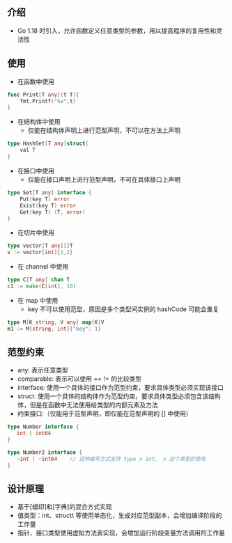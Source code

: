## 介绍
- Go 1.18 时引入，允许函数定义任意类型的参数，用以提高程序的复用性和灵活性

## 使用
- 在函数中使用
```go
func Print[T any](t T){
    fmt.Printf("%v",t)
}
```

- 在结构体中使用
  - 仅能在结构体声明上进行范型声明，不可以在方法上声明
```go
type HashSet[T any]struct{
    val T
}
```

- 在接口中使用
  - 仅能在接口声明上进行范型声明，不可在具体接口上声明
```go
type Set[T any] interface {
	Put(key T) error
	Exist(key T) error
	Get(key T) (T, error)
}
```

- 在切片中使用
```go
type vector[T any][]T
v := vector[int]{1,2}
```

- 在 channel 中使用
```go
type C[T any] chan T
c1 := make(C[int], 10)
```

- 在 map 中使用
  - key 不可以使用范型，原因是多个类型间实例的 hashCode 可能会重复
```go
type M[K string, V any] map[K]V
m1 := M[string, int]{"key": 1}
```

## 范型约束
- any: 表示任意类型
- comparable: 表示可以使用 == != 的比较类型
- interface: 使用一个具体的接口作为范型约束，要求具体类型必须实现该接口
- struct: 使用一个具体的结构体作为范型约束，要求具体类型必须包含该结构体，但是在函数中无法使用给类型的内部元素及方法
- 约束接口:（仅能用于范型声明，即仅能在范型声明的 [] 中使用）
```go
type Number interface {
   int | int64
}

type Number2 interface {
   ~int | ~int64    // 这种编写方式支持 type x int， x 这个类型的使用
}
```

## 设计原理
- 基于[蜡印]和[字典]的混合方式实现
- 值类型：int、structt 等使用单态化，生成对应范型副本，会增加编译阶段的工作量
- 指针、接口类型使用虚拟方法表实现，会增加运行阶段变量方法调用的工作量
